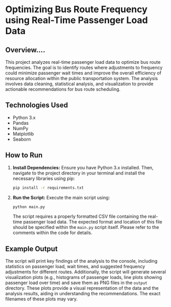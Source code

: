 # Optimizing Bus Route Frequency using Real-Time Passenger Load Data

## Overview....

This project analyzes real-time passenger load data to optimize bus route frequencies. The goal is to identify routes where adjustments to frequency could minimize passenger wait times and improve the overall efficiency of resource allocation within the public transportation system. The analysis involves data cleaning, statistical analysis, and visualization to provide actionable recommendations for bus route scheduling.

## Technologies Used

* Python 3.x
* Pandas
* NumPy
* Matplotlib
* Seaborn

## How to Run

1. **Install Dependencies:**  Ensure you have Python 3.x installed. Then, navigate to the project directory in your terminal and install the necessary libraries using pip:

   ```bash
   pip install -r requirements.txt
   ```

2. **Run the Script:** Execute the main script using:

   ```bash
   python main.py
   ```

   The script requires a properly formatted CSV file containing the real-time passenger load data.  The expected format and location of this file should be specified within the `main.py` script itself.  Please refer to the comments within the code for details.


## Example Output

The script will print key findings of the analysis to the console, including statistics on passenger load, wait times, and suggested frequency adjustments for different routes.  Additionally, the script will generate several visualization plots (e.g., histograms of passenger loads, line plots showing passenger load over time) and save them as PNG files in the `output` directory.  These plots provide a visual representation of the data and the analysis results, aiding in understanding the recommendations.  The exact filenames of these plots may vary.
